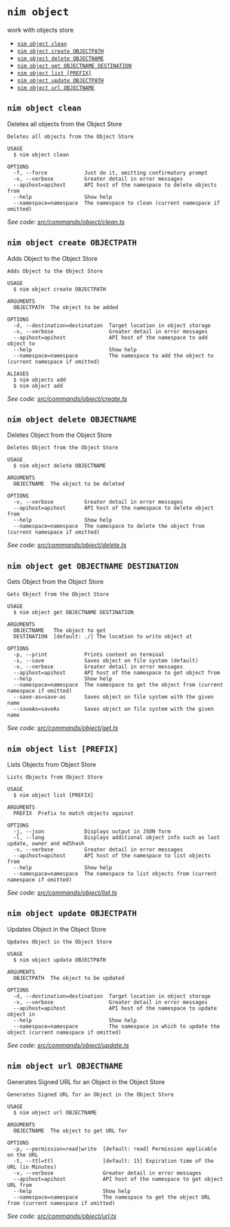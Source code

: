 `nim object`
============

work with objects store

* [`nim object clean`](#nim-object-clean)
* [`nim object create OBJECTPATH`](#nim-object-create-objectpath)
* [`nim object delete OBJECTNAME`](#nim-object-delete-objectname)
* [`nim object get OBJECTNAME DESTINATION`](#nim-object-get-objectname-destination)
* [`nim object list [PREFIX]`](#nim-object-list-prefix)
* [`nim object update OBJECTPATH`](#nim-object-update-objectpath)
* [`nim object url OBJECTNAME`](#nim-object-url-objectname)

## `nim object clean`

Deletes all objects from the Object Store

```
Deletes all objects from the Object Store

USAGE
  $ nim object clean

OPTIONS
  -f, --force            Just do it, omitting confirmatory prompt
  -v, --verbose          Greater detail in error messages
  --apihost=apihost      API host of the namespace to delete objects from
  --help                 Show help
  --namespace=namespace  The namespace to clean (current namespace if omitted)
```

_See code: [src/commands/object/clean.ts](https://github.com/nimbella/nimbella-cli/blob/v1.14.0/src/commands/object/clean.ts)_

## `nim object create OBJECTPATH`

Adds Object to the Object Store

```
Adds Object to the Object Store

USAGE
  $ nim object create OBJECTPATH

ARGUMENTS
  OBJECTPATH  The object to be added

OPTIONS
  -d, --destination=destination  Target location in object storage
  -v, --verbose                  Greater detail in error messages
  --apihost=apihost              API host of the namespace to add object to
  --help                         Show help
  --namespace=namespace          The namespace to add the object to (current namespace if omitted)

ALIASES
  $ nim objects add
  $ nim object add
```

_See code: [src/commands/object/create.ts](https://github.com/nimbella/nimbella-cli/blob/v1.14.0/src/commands/object/create.ts)_

## `nim object delete OBJECTNAME`

Deletes Object from the Object Store

```
Deletes Object from the Object Store

USAGE
  $ nim object delete OBJECTNAME

ARGUMENTS
  OBJECTNAME  The object to be deleted

OPTIONS
  -v, --verbose          Greater detail in error messages
  --apihost=apihost      API host of the namespace to delete object from
  --help                 Show help
  --namespace=namespace  The namespace to delete the object from (current namespace if omitted)
```

_See code: [src/commands/object/delete.ts](https://github.com/nimbella/nimbella-cli/blob/v1.14.0/src/commands/object/delete.ts)_

## `nim object get OBJECTNAME DESTINATION`

Gets Object from the Object Store

```
Gets Object from the Object Store

USAGE
  $ nim object get OBJECTNAME DESTINATION

ARGUMENTS
  OBJECTNAME   The object to get
  DESTINATION  [default: ./] The location to write object at

OPTIONS
  -p, --print            Prints content on terminal
  -s, --save             Saves object on file system (default)
  -v, --verbose          Greater detail in error messages
  --apihost=apihost      API host of the namespace to get object from
  --help                 Show help
  --namespace=namespace  The namespace to get the object from (current namespace if omitted)
  --save-as=save-as      Saves object on file system with the given name
  --saveAs=saveAs        Saves object on file system with the given name
```

_See code: [src/commands/object/get.ts](https://github.com/nimbella/nimbella-cli/blob/v1.14.0/src/commands/object/get.ts)_

## `nim object list [PREFIX]`

Lists Objects from Object Store

```
Lists Objects from Object Store

USAGE
  $ nim object list [PREFIX]

ARGUMENTS
  PREFIX  Prefix to match objects against

OPTIONS
  -j, --json             Displays output in JSON form
  -l, --long             Displays additional object info such as last update, owner and md5hash
  -v, --verbose          Greater detail in error messages
  --apihost=apihost      API host of the namespace to list objects from
  --help                 Show help
  --namespace=namespace  The namespace to list objects from (current namespace if omitted)
```

_See code: [src/commands/object/list.ts](https://github.com/nimbella/nimbella-cli/blob/v1.14.0/src/commands/object/list.ts)_

## `nim object update OBJECTPATH`

Updates Object in the Object Store

```
Updates Object in the Object Store

USAGE
  $ nim object update OBJECTPATH

ARGUMENTS
  OBJECTPATH  The object to be updated

OPTIONS
  -d, --destination=destination  Target location in object storage
  -v, --verbose                  Greater detail in error messages
  --apihost=apihost              API host of the namespace to update object in
  --help                         Show help
  --namespace=namespace          The namespace in which to update the object (current namespace if omitted)
```

_See code: [src/commands/object/update.ts](https://github.com/nimbella/nimbella-cli/blob/v1.14.0/src/commands/object/update.ts)_

## `nim object url OBJECTNAME`

Generates Signed URL for an Object in the Object Store

```
Generates Signed URL for an Object in the Object Store

USAGE
  $ nim object url OBJECTNAME

ARGUMENTS
  OBJECTNAME  The object to get URL for

OPTIONS
  -p, --permission=read|write  [default: read] Permission applicable on the URL
  -t, --ttl=ttl                [default: 15] Expiration time of the URL (in Minutes)
  -v, --verbose                Greater detail in error messages
  --apihost=apihost            API host of the namespace to get object URL from
  --help                       Show help
  --namespace=namespace        The namespace to get the object URL from (current namespace if omitted)
```

_See code: [src/commands/object/url.ts](https://github.com/nimbella/nimbella-cli/blob/v1.14.0/src/commands/object/url.ts)_
